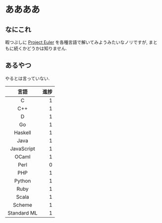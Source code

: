 # ああああ
## なにこれ
暇つぶしに [Project Euler](https://projecteuler.net) を各種言語で解いてみようみたいなノリですが, まともに続くかどうかは知りません.

## あるやつ
やるとは言っていない.

|     言語    | 進捗 |
| :---------: | ---: |
|      C      |    1 |
|     C++     |    1 |
|      D      |    1 |
|      Go     |    1 |
|   Haskell   |    1 |
|     Java    |    1 |
|  JavaScript |    1 |
|    OCaml    |    1 |
|     Perl    |    0 |
|     PHP     |    1 |
|    Python   |    1 |
|     Ruby    |    1 |
|    Scala    |    1 |
|    Scheme   |    1 |
| Standard ML |    1 |
